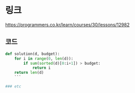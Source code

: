 # 링크
https://programmers.co.kr/learn/courses/30/lessons/12982

## 코드
```python
def solution(d, budget):
    for i in range(0, len(d)):
        if sum(sorted(d)[0:i+1]) > budget:
            return i
    return len(d)
    ```

### etc
